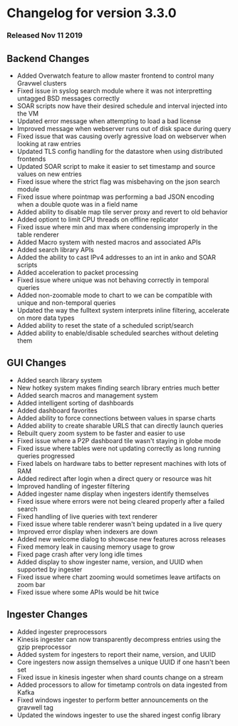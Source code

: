 # Changelog for version 3.3.0
  
### Released Nov 11 2019

## Backend Changes
* Added Overwatch feature to allow master frontend to control many Gravwel clusters
* Fixed issue in syslog search module where it was not interpretting untagged BSD messages correctly
* SOAR scripts now have their desired schedule and interval injected into the VM
* Updated error message when attempting to load a bad license
* Improved message when webserver runs out of disk space during query
* Fixed issue that was causing overly agressive load on webserver when looking at raw entries
* Updated TLS config handling for the datastore when using distributed frontends
* Updated SOAR script to make it easier to set timestamp and source values on new entries
* Fixed issue where the strict flag was misbehaving on the json search module
* Fixed issue where pointmap was performing a bad JSON encoding when a double quote was in a field name
* Added ability to disable map tile server proxy and revert to old behavior
* Added optiont to limit CPU threads on offline replicator
* Fixed issue where min and max where condensing improperly in the table renderer
* Added Macro system with nested macros and associated APIs
* Added search library APIs
* Added the ability to cast IPv4 addresses to an int in anko and SOAR scripts
* Added acceleration to packet processing
* Fixed issue where unique was not behaving correctly in temporal queries
* Added non-zoomable mode to chart to we can be compatible with unique and non-temporal queries
* Updated the way the fulltext system interprets inline filtering, accelerate on more data types
* Added ability to reset the state of a scheduled script/search
* Added ability to enable/disable scheduled searches without deleting them


## GUI Changes
* Added search library system
 * New hotkey system makes finding search library entries much better
* Added search macros and management system
* Added intelligent sorting of dashboards
* Added dashboard favorites
* Added ability to force connections between values in sparse charts
* Added ability to create sharable URLS that can directly launch queries
* Rebuilt query zoom system to be faster and easier to use
* Fixed issue where a P2P dashboard tile wasn't staying in globe mode
* Fixed issue where tables were not updating correctly as long running queries progressed
* Fixed labels on hardware tabs to better represent machines with lots of RAM
* Added redirect after login when a direct query or resource was hit
* Improved handling of ingester filtering
* Added ingester name display when ingesters identify themselves
* Fixed issue where errors were not being cleared properly after a failed search
* Fixed handling of live queries with text renderer
* Fixed issue where table renderer wasn't being updated in a live query
* Improved error display when indexers are down
* Added new welcome dialog to showcase new features across releases
* Fixed memory leak in causing memory usage to grow
* Fixed page crash after very long idle times
* Added display to show ingester name, version, and UUID when supported by ingester
* Fixed issue where chart zooming would sometimes leave artifacts on zoom bar
* Fixed issue where some APIs would be hit twice


## Ingester Changes
* Added ingester preprocessors
 * Kinesis ingester can now transparently decompress entries using the gzip preprocessor
* Added system for ingesters to report their name, version, and UUID
* Core ingesters now assign themselves a unique UUID if one hasn't been set
* Fixed issue in kinesis ingester when shard counts change on a stream
* Added processors to allow for timetamp controls on data ingested from Kafka
* Fixed windows ingester to perform better announcements on the gravwell tag
* Updated the windows ingester to use the shared ingest config library
